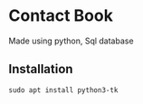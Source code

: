 <h1>Contact Book</h1>

<p>Made using python, Sql database</p>

<h2>Installation</h2>
<code>sudo apt install python3-tk</code>
